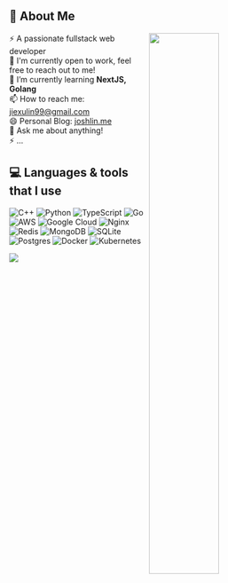 <!--
**linj121/linj121** is a ✨ _special_ ✨ repository because its `README.md` (this file) appears on your GitHub profile.

Here are some ideas to get you started:

- 🔭 I’m currently working on ...
- 🌱 I’m currently learning ...
- 👯 I’m looking to collaborate on ...
- 🤔 I’m looking for help with ...
- 💬 Ask me about ...
- 📫 How to reach me: ...
- 😄 Pronouns: ...
- ⚡ Fun fact: ...
-->

## 💫 About Me

<img align="right" width="50%" src="https://github-readme-stats.vercel.app/api?username=linj121&show_icons=true&theme=dark&hide_border=false&include_all_commits=true" />

⚡ A passionate fullstack web developer <br>
🔭 I'm currently open to work, feel free to reach out to me!<br>
🌱 I’m currently learning **NextJS, Golang**<br>
📫 How to reach me: jiexulin99@gmail.com <br>
😄 Personal Blog: [joshlin.me](https://joshlin.me) <br>
💬 Ask me about anything!<br>
⚡ ...


<!-- ## 🌐 Socials

[![LinkedIn](https://img.shields.io/badge/LinkedIn-%230077B5.svg?logo=linkedin&logoColor=white)](https://linkedin.com/in/jiexulin)  -->

## 💻 Languages & tools that I use

![C++](https://img.shields.io/badge/c++-%2300599C.svg?style=for-the-badge&logo=c%2B%2B&logoColor=white) ![Python](https://img.shields.io/badge/python-3670A0?style=for-the-badge&logo=python&logoColor=ffdd54) ![TypeScript](https://img.shields.io/badge/typescript-%23007ACC.svg?style=for-the-badge&logo=typescript&logoColor=white) ![Go](https://img.shields.io/badge/go-%2300ADD8.svg?style=for-the-badge&logo=go&logoColor=white) ![AWS](https://img.shields.io/badge/AWS-%23FF9900.svg?style=for-the-badge&logo=amazon-aws&logoColor=white) ![Google Cloud](https://img.shields.io/badge/GoogleCloud-%234285F4.svg?style=for-the-badge&logo=google-cloud&logoColor=white) ![Nginx](https://img.shields.io/badge/nginx-%23009639.svg?style=for-the-badge&logo=nginx&logoColor=white) ![Redis](https://img.shields.io/badge/redis-%23DD0031.svg?style=for-the-badge&logo=redis&logoColor=white) ![MongoDB](https://img.shields.io/badge/MongoDB-%234ea94b.svg?style=for-the-badge&logo=mongodb&logoColor=white) ![SQLite](https://img.shields.io/badge/sqlite-%2307405e.svg?style=for-the-badge&logo=sqlite&logoColor=white) ![Postgres](https://img.shields.io/badge/postgres-%23316192.svg?style=for-the-badge&logo=postgresql&logoColor=white) ![Docker](https://img.shields.io/badge/docker-%230db7ed.svg?style=for-the-badge&logo=docker&logoColor=white) ![Kubernetes](https://img.shields.io/badge/kubernetes-%23326ce5.svg?style=for-the-badge&logo=kubernetes&logoColor=white)

![](https://github-readme-stats.vercel.app/api/top-langs/?username=linj121&theme=dark&hide_border=false&count_private=false&hide=html,css&layout=compact)

<!-- <img align="right" src="https://github-readme-stats.vercel.app/api/top-langs/?username=linj121&theme=dark&hide_border=false&include_all_commits=true&count_private=false&layout=compact" /> -->


<!-- ## 🏆 GitHub Trophies
![](https://github-profile-trophy.vercel.app/?username=linj121&theme=radical&no-frame=false&no-bg=true&margin-w=4) -->

<!-- ### ✍️ Random Dev Quote
![](https://quotes-github-readme.vercel.app/api?type=horizontal&theme=radical) -->

<!-- ### 🔝 Top Contributed Repo
![](https://github-contributor-stats.vercel.app/api?username=linj121&limit=5&theme=dark&combine_all_yearly_contributions=true) -->

<!-- [![](https://visitcount.itsvg.in/api?id=linj121&icon=0&color=0)](https://visitcount.itsvg.in) -->

<!-- Proudly created with GPRM ( https://gprm.itsvg.in ) -->
